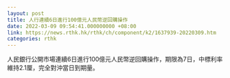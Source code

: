 ```yaml
---
layout: post
title: 人行連續6日進行100億元人民幣逆回購操作
date: 2022-03-09 09:54:41.000000000 +08:00
link: https://news.rthk.hk/rthk/ch/component/k2/1637939-20220309.htm
categories: rthk
---
```


人民銀行公開市場連續6日進行100億元人民幣逆回購操作，期限為7日，中標利率維持2.1厘，完全對沖當日到期量。
